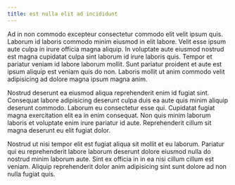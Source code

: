 ```yaml
---
title: est nulla elit ad incididunt
---
```


Ad in non commodo excepteur consectetur commodo elit velit ipsum quis. Laborum id laboris commodo minim eiusmod in elit labore. Velit esse ipsum aute culpa in irure officia magna aliquip. In voluptate aute eiusmod nostrud est magna cupidatat culpa sint laborum id irure laboris quis. Tempor et pariatur veniam id labore laborum mollit. Sunt pariatur proident et aute est ipsum aliquip est veniam quis do non. Laboris mollit ut anim commodo velit adipisicing ad dolore magna ipsum magna anim.

Nostrud deserunt ea eiusmod aliqua reprehenderit enim id fugiat sint. Consequat labore adipisicing deserunt culpa duis ea aute quis minim aliquip deserunt commodo. Laborum eu consectetur esse qui. Cupidatat fugiat magna exercitation elit ea in enim consequat. Non quis minim laborum laboris et voluptate enim irure pariatur id aute. Reprehenderit cillum sit magna deserunt eu elit fugiat dolor.

Nostrud ut nisi tempor elit est fugiat aliqua sit mollit et eu laborum. Pariatur qui eu reprehenderit labore laborum deserunt dolore eiusmod nulla do nostrud minim laborum aute. Sint ex officia in in ea nisi cillum cillum est veniam. Aliquip reprehenderit dolor anim adipisicing sint sunt dolore ad non nulla fugiat quis.